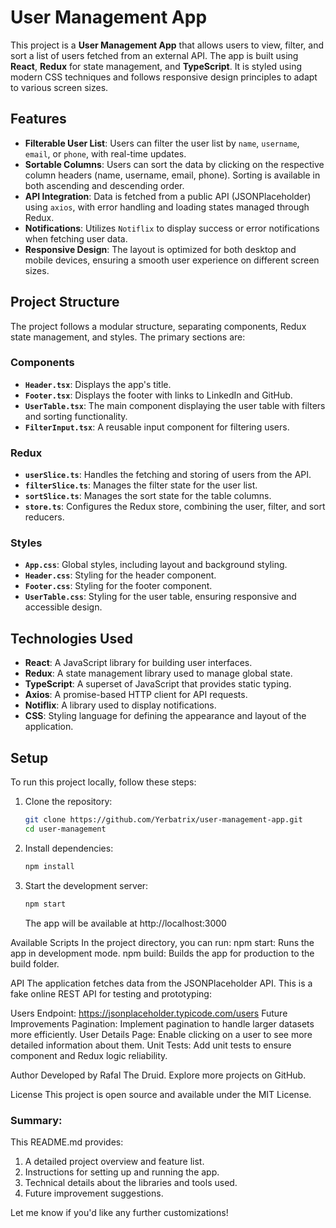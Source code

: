 # User Management App

This project is a **User Management App** that allows users to view, filter, and sort a list of users fetched from an external API. The app is built using **React**, **Redux** for state management, and **TypeScript**. It is styled using modern CSS techniques and follows responsive design principles to adapt to various screen sizes.

## Features

- **Filterable User List**: Users can filter the user list by `name`, `username`, `email`, or `phone`, with real-time updates.
- **Sortable Columns**: Users can sort the data by clicking on the respective column headers (name, username, email, phone). Sorting is available in both ascending and descending order.
- **API Integration**: Data is fetched from a public API (JSONPlaceholder) using `axios`, with error handling and loading states managed through Redux.
- **Notifications**: Utilizes `Notiflix` to display success or error notifications when fetching user data.
- **Responsive Design**: The layout is optimized for both desktop and mobile devices, ensuring a smooth user experience on different screen sizes.

## Project Structure

The project follows a modular structure, separating components, Redux state management, and styles. The primary sections are:

### Components

- **`Header.tsx`**: Displays the app's title.
- **`Footer.tsx`**: Displays the footer with links to LinkedIn and GitHub.
- **`UserTable.tsx`**: The main component displaying the user table with filters and sorting functionality.
- **`FilterInput.tsx`**: A reusable input component for filtering users.

### Redux

- **`userSlice.ts`**: Handles the fetching and storing of users from the API.
- **`filterSlice.ts`**: Manages the filter state for the user list.
- **`sortSlice.ts`**: Manages the sort state for the table columns.
- **`store.ts`**: Configures the Redux store, combining the user, filter, and sort reducers.

### Styles

- **`App.css`**: Global styles, including layout and background styling.
- **`Header.css`**: Styling for the header component.
- **`Footer.css`**: Styling for the footer component.
- **`UserTable.css`**: Styling for the user table, ensuring responsive and accessible design.

## Technologies Used

- **React**: A JavaScript library for building user interfaces.
- **Redux**: A state management library used to manage global state.
- **TypeScript**: A superset of JavaScript that provides static typing.
- **Axios**: A promise-based HTTP client for API requests.
- **Notiflix**: A library used to display notifications.
- **CSS**: Styling language for defining the appearance and layout of the application.

## Setup

To run this project locally, follow these steps:

1. Clone the repository:

   ```bash
   git clone https://github.com/Yerbatrix/user-management-app.git
   cd user-management
   ```

2. Install dependencies:
   ```bash
   npm install
   ```
3. Start the development server:
   ```bash
   npm start
   ```
   The app will be available at http://localhost:3000

Available Scripts
In the project directory, you can run:
npm start: Runs the app in development mode.
npm build: Builds the app for production to the build folder.

API
The application fetches data from the JSONPlaceholder API. This is a fake online REST API for testing and prototyping:

Users Endpoint: https://jsonplaceholder.typicode.com/users
Future Improvements
Pagination: Implement pagination to handle larger datasets more efficiently.
User Details Page: Enable clicking on a user to see more detailed information about them.
Unit Tests: Add unit tests to ensure component and Redux logic reliability.

Author
Developed by Rafal The Druid.
Explore more projects on GitHub.

License
This project is open source and available under the MIT License.

### Summary:

This README.md provides:

1. A detailed project overview and feature list.
2. Instructions for setting up and running the app.
3. Technical details about the libraries and tools used.
4. Future improvement suggestions.

Let me know if you'd like any further customizations!
